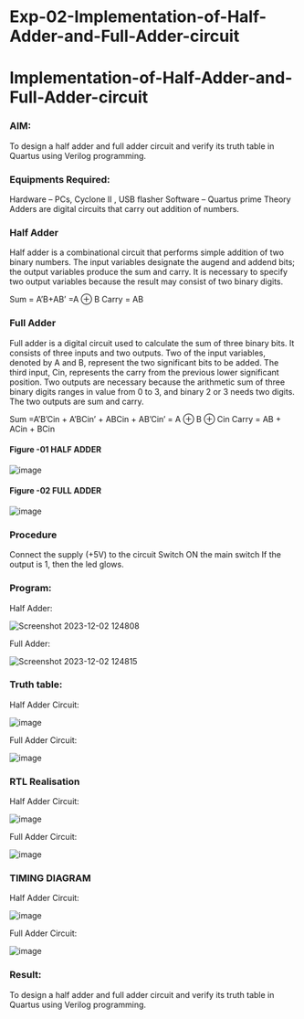 # Exp-02-Implementation-of-Half-Adder-and-Full-Adder-circuit

# Implementation-of-Half-Adder-and-Full-Adder-circuit
### AIM:
To design a half adder and full adder circuit and verify its truth table in Quartus using Verilog programming.

### Equipments Required:
Hardware – PCs, Cyclone II , USB flasher
Software – Quartus prime
Theory
Adders are digital circuits that carry out addition of numbers.

### Half Adder
Half adder is a combinational circuit that performs simple addition of two binary numbers. The input variables designate the augend and addend bits; the output variables produce the sum and carry. It is necessary to specify two output variables because the result may consist of two binary digits.

Sum = A’B+AB’ =A ⊕ B Carry = AB

### Full Adder
Full adder is a digital circuit used to calculate the sum of three binary bits. It consists of three inputs and two outputs. Two of the input variables, denoted by A and B, represent the two significant bits to be added. The third input, Cin, represents the carry from the previous lower significant position. Two outputs are necessary because the arithmetic sum of three binary digits ranges in value from 0 to 3, and binary 2 or 3 needs two digits. The two outputs are sum and carry.

Sum =A’B’Cin + A’BCin’ + ABCin + AB’Cin’ = A ⊕ B ⊕ Cin Carry = AB + ACin + BCin

#### Figure -01 HALF ADDER 

![image](https://user-images.githubusercontent.com/36288975/163552156-a13e5a56-c638-4110-97d9-8896907c8d25.png)

#### Figure -02 FULL ADDER 

![image](https://user-images.githubusercontent.com/36288975/163552057-b3547877-6d07-45b4-b7e0-bcfebfad9e1d.png)

### Procedure

Connect the supply (+5V) to the circuit
Switch ON the main switch
If the output is 1, then the led glows.

### Program:

Half Adder: 

![Screenshot 2023-12-02 124808](https://github.com/Devadhaarini/Exp-02-Implementation-of-Half-Adder-and-Full-Adder-circuit/assets/145796552/b1dcb2af-5d52-499c-81a8-b80caedbc071)

Full Adder:

![Screenshot 2023-12-02 124815](https://github.com/Devadhaarini/Exp-02-Implementation-of-Half-Adder-and-Full-Adder-circuit/assets/145796552/a005a81c-3cc6-4b8d-8c44-96dd8b247ddb)


### Truth table:

Half Adder Circuit:

![image](https://github.com/Devadhaarini/Exp-02-Implementation-of-Half-Adder-and-Full-Adder-circuit/assets/145796552/82807561-fd4d-463c-b77d-4d5a77db1c41)

Full Adder Circuit:

![image](https://github.com/Devadhaarini/Exp-02-Implementation-of-Half-Adder-and-Full-Adder-circuit/assets/145796552/fe223a3c-d494-4406-b74b-b45b694c7f2e)


### RTL Realisation 

Half Adder Circuit:

![image](https://github.com/Devadhaarini/Exp-02-Implementation-of-Half-Adder-and-Full-Adder-circuit/assets/145796552/54ee96d6-f712-4272-b480-305ba3fd420c)

Full Adder Circuit:

![image](https://github.com/Devadhaarini/Exp-02-Implementation-of-Half-Adder-and-Full-Adder-circuit/assets/145796552/17f7e541-1665-4ca2-af48-60fd9ef6c621)

### TIMING DIAGRAM

Half Adder Circuit:

![image](https://github.com/Devadhaarini/Exp-02-Implementation-of-Half-Adder-and-Full-Adder-circuit/assets/145796552/cf050b56-4436-44c4-a3f9-1f4d81abfbb8)

Full Adder Circuit:

![image](https://github.com/Devadhaarini/Exp-02-Implementation-of-Half-Adder-and-Full-Adder-circuit/assets/145796552/c44e57b3-17f6-4501-8ea4-827048c5aab4)


### Result:
To design a half adder and full adder circuit and verify its truth table in Quartus using Verilog programming.
